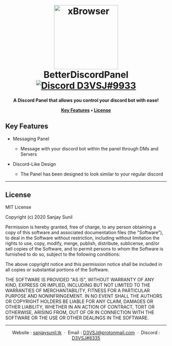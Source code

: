 
<h1 align="center">
  <br>
  <a href="https://github.com/D3VSJ/D3VDocs"><img src="https://image.flaticon.com/icons/png/512/906/906361.png" alt="xBrowser" width="200"></a>
  <br>
	BetterDiscordPanel
    <br>
  <a href="https://discordapp.com/users/705710081211236354/">   
<img src="https://img.shields.io/badge/Personal-D3VSJ%237037-%2300BFFF.svg?logo=discord" alt="Discord D3VSJ#9933">
</a>
  <br>
</h1>

<h4 align="center">A Discord Panel that allows you control your discord bot with ease!

<p align="center">
</p>

<p align="center">
  <a href="#key-features">Key Features</a> •
  <!-- <a href="#download">Download</a> •
  <a href="#installation">Installation</a> • -->
  <!-- <a href="#credits">Credits</a> • -->
  <a href="#license">License</a>
</p>

## Key Features

* Messaging Panel
	- Message with your discord bot within the panel through DMs and Servers
    
* Discord-Like Design
	- The Panel has been designed to look similar to your regular discord

<!-- 

## Download

Soon, we will place a release link here for people wanting to download BetterDiscordPanel. 

 <a href="#installation">Follow the Installation steps to use BetterDiscordPanel.</a> 
 
## Installation

Run the following in the Same Directory as BetterDiscordPanel through CMD:

```
npm install
npm start
```

-->
---
## License

MIT License

Copyright (c) 2020 Sanjay Sunil

Permission is hereby granted, free of charge, to any person obtaining a copy
of this software and associated documentation files (the "Software"), to deal
in the Software without restriction, including without limitation the rights
to use, copy, modify, merge, publish, distribute, sublicense, and/or sell
copies of the Software, and to permit persons to whom the Software is
furnished to do so, subject to the following conditions:

The above copyright notice and this permission notice shall be included in all
copies or substantial portions of the Software.

THE SOFTWARE IS PROVIDED "AS IS", WITHOUT WARRANTY OF ANY KIND, EXPRESS OR
IMPLIED, INCLUDING BUT NOT LIMITED TO THE WARRANTIES OF MERCHANTABILITY,
FITNESS FOR A PARTICULAR PURPOSE AND NONINFRINGEMENT. IN NO EVENT SHALL THE
AUTHORS OR COPYRIGHT HOLDERS BE LIABLE FOR ANY CLAIM, DAMAGES OR OTHER
LIABILITY, WHETHER IN AN ACTION OF CONTRACT, TORT OR OTHERWISE, ARISING FROM,
OUT OF OR IN CONNECTION WITH THE SOFTWARE OR THE USE OR OTHER DEALINGS IN THE
SOFTWARE.


---

<div align="center">

Website : [sanjaysunil.tk](https://sanjaysunil.tk) &nbsp;&middot;&nbsp;
Email : [D3VSJ@protonmail.com](mailto:D3VSJprotonmail.com) &nbsp;&middot;&nbsp;
Discord : [D3VSJ#8335](https://discordapp.com/users/727549614240170066)

</div>






